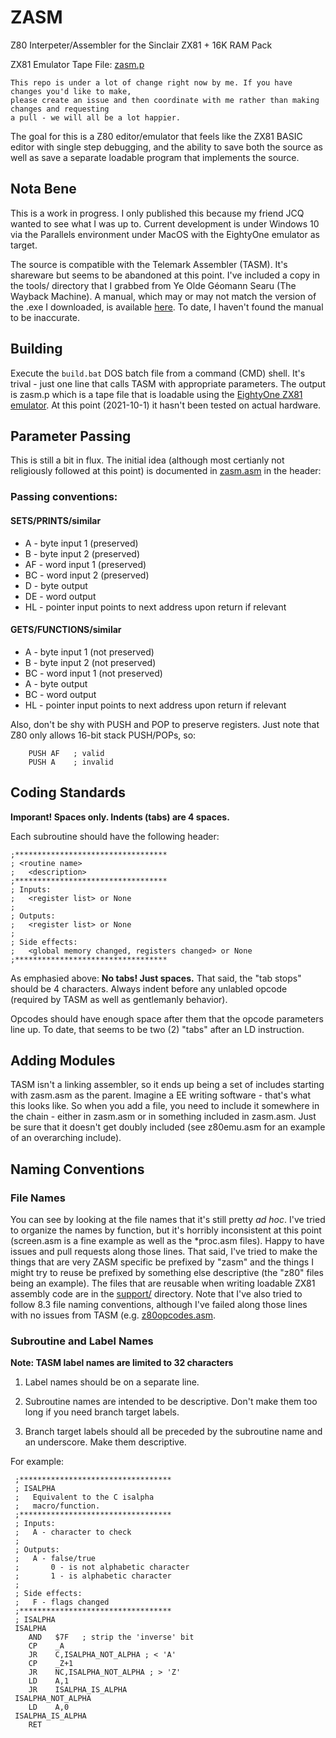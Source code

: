 
# ZASM
Z80 Interpeter/Assembler for the Sinclair ZX81 + 16K RAM Pack

ZX81 Emulator Tape File: [zasm.p](zasm.p)

```
This repo is under a lot of change right now by me. If you have changes you'd like to make,
please create an issue and then coordinate with me rather than making changes and requesting
a pull - we will all be a lot happier.
```
The goal for this is a Z80 editor/emulator that feels like the ZX81 BASIC editor with single step
debugging, and the ability to save both the source as well as save a separate loadable program
that implements the source.

## Nota Bene
This is a work in progress. I only published this because my friend JCQ wanted to see
what I was up to. Current development is under Windows 10 via the Parallels environment under
MacOS with the EightyOne emulator as target.

The source is compatible with the Telemark Assembler (TASM). It's shareware but seems to be
abandoned at this point. I've included a copy in the tools/ directory that I grabbed from
Ye Olde Géomann Searu (The Wayback Machine). A manual, which may or may not match the version
of the .exe I downloaded, is available [here](http://www.cpcalive.com/docs/TASMMAN.HTM). To date,
I haven't found the manual to be inaccurate.

## Building
Execute the `build.bat` DOS batch file from a command (CMD) shell. It's trival - just one line
that calls TASM with appropriate parameters. The output is zasm.p which is a tape file that is
loadable using the [EightyOne ZX81 emulator](https://docs.libretro.com/library/eightyone/).
At this point (2021-10-1) it hasn't been tested on actual hardware.

## Parameter Passing
This is still a bit in flux. The initial idea (although most certianly not religiously followed at this point) is documented
in [zasm.asm](zasm.asm) in the header:

### Passing conventions:

#### SETS/PRINTS/similar
* A	 - byte input 1	 (preserved)
* B	 - byte input 2	 (preserved)
* AF -	word input 1 (preserved)
* BC -	word input 2 (preserved)
* D	 - byte output
* DE - word output
* HL - pointer input	points to next address upon return if relevant

#### GETS/FUNCTIONS/similar
* A	 - byte input 1 (not preserved)
* B	 - byte input 2 (not preserved)
* BC - word input 1 (not preserved)
* A	 - byte output
* BC - word output
* HL - pointer input	points to next address upon return if relevant

Also, don't be shy with PUSH and POP to preserve registers. Just note that Z80 only allows
16-bit stack PUSH/POPs, so:
```
    PUSH AF   ; valid
    PUSH A    ; invalid
```

## Coding Standards
**Imporant! Spaces only. Indents (tabs) are 4 spaces.**

Each subroutine should have the following header:
  ```
  ;**********************************
  ; <routine name>
  ;   <description>
  ;**********************************
  ; Inputs:
  ;   <register list> or None
  ;
  ; Outputs:
  ;   <register list> or None
  ;
  ; Side effects:
  ;   <global memory changed, registers changed> or None
  ;**********************************
  ```
  
As emphasied above: **No tabs! Just spaces.** That said, the "tab stops" should be 4 characters.
Always indent before any unlabled opcode (required by TASM as well as
gentlemanly behavior). 

Opcodes should have enough space after them that the opcode parameters
line up. To date, that seems to be two (2) "tabs" after an LD instruction.

## Adding Modules
TASM isn't a linking assembler, so it ends up being a set of includes
starting with zasm.asm as the parent. Imagine a EE writing software -
that's what this looks like. So when you add a file, you need to include
it somewhere in the chain - either in zasm.asm or in something included
in zasm.asm. Just be sure that it doesn't get doubly included (see z80emu.asm
for an example of an overarching include).

## Naming Conventions
### File Names
You can see by looking at the file names that it's still pretty *ad hoc*. I've tried
to organize the names by function, but it's horribly inconsistent at this point (screen.asm is
a fine example as well as the \*proc.asm files). Happy to have issues and pull requests along those lines. That said,
I've tried to make the things that are very ZASM specific be prefixed by "zasm" and the
things I might try to reuse be prefixed by something else descriptive (the "z80" files
being an example). The files that are reusable when writing loadable ZX81 assembly code are in
the [support/](support/) directory. Note that I've also tried to follow 8.3 file naming conventions, although
I've failed along those lines with no issues from TASM (e.g. [z80opcodes.asm](z80opcodes.asm).

### Subroutine and Label Names

**Note: TASM label names are limited to 32 characters**

1. Label names should be on a separate line.

2. Subroutine names are intended to be descriptive. Don't make them
too long if you need branch target labels.

3. Branch target labels should all be preceded by the subroutine name and
an underscore. Make them descriptive.

For example:

  ```
   ;**********************************
   ; ISALPHA
   ;   Equivalent to the C isalpha
   ;   macro/function.
   ;**********************************
   ; Inputs:
   ;   A - character to check
   ;
   ; Outputs:
   ;   A - false/true
   ;       0 - is not alphabetic character
   ;       1 - is alphabetic character
   ;
   ; Side effects:
   ;   F - flags changed
   ;**********************************
   ; ISALPHA
   ISALPHA
      AND   $7F   ; strip the 'inverse' bit
      CP    _A
      JR    C,ISALPHA_NOT_ALPHA ; < 'A'
      CP    _Z+1
      JR    NC,ISALPHA_NOT_ALPHA ; > 'Z'
      LD    A,1
      JR    ISALPHA_IS_ALPHA
   ISALPHA_NOT_ALPHA
      LD    A,0
   ISALPHA_IS_ALPHA
      RET
```
